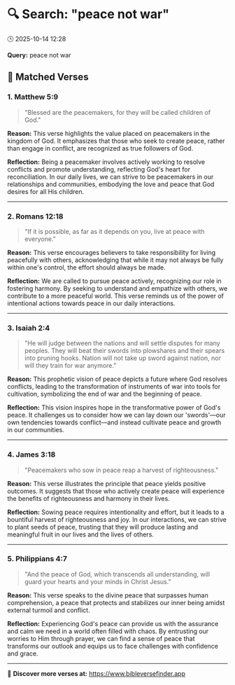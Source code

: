 # 🔍 Search: "peace not war"
🕒 2025-10-14 12:28

**Query:** peace not war

## 📖 Matched Verses

### 1. Matthew 5:9
> "Blessed are the peacemakers, for they will be called children of God."

**Reason:** This verse highlights the value placed on peacemakers in the kingdom of God. It emphasizes that those who seek to create peace, rather than engage in conflict, are recognized as true followers of God.

**Reflection:** Being a peacemaker involves actively working to resolve conflicts and promote understanding, reflecting God's heart for reconciliation. In our daily lives, we can strive to be peacemakers in our relationships and communities, embodying the love and peace that God desires for all His children.

---

### 2. Romans 12:18
> "If it is possible, as far as it depends on you, live at peace with everyone."

**Reason:** This verse encourages believers to take responsibility for living peacefully with others, acknowledging that while it may not always be fully within one's control, the effort should always be made.

**Reflection:** We are called to pursue peace actively, recognizing our role in fostering harmony. By seeking to understand and empathize with others, we contribute to a more peaceful world. This verse reminds us of the power of intentional actions towards peace in our daily interactions.

---

### 3. Isaiah 2:4
> "He will judge between the nations and will settle disputes for many peoples. They will beat their swords into plowshares and their spears into pruning hooks. Nation will not take up sword against nation, nor will they train for war anymore."

**Reason:** This prophetic vision of peace depicts a future where God resolves conflicts, leading to the transformation of instruments of war into tools for cultivation, symbolizing the end of war and the beginning of peace.

**Reflection:** This vision inspires hope in the transformative power of God's peace. It challenges us to consider how we can lay down our 'swords'—our own tendencies towards conflict—and instead cultivate peace and growth in our communities.

---

### 4. James 3:18
> "Peacemakers who sow in peace reap a harvest of righteousness."

**Reason:** This verse illustrates the principle that peace yields positive outcomes. It suggests that those who actively create peace will experience the benefits of righteousness and harmony in their lives.

**Reflection:** Sowing peace requires intentionality and effort, but it leads to a bountiful harvest of righteousness and joy. In our interactions, we can strive to plant seeds of peace, trusting that they will produce lasting and meaningful fruit in our lives and the lives of others.

---

### 5. Philippians 4:7
> "And the peace of God, which transcends all understanding, will guard your hearts and your minds in Christ Jesus."

**Reason:** This verse speaks to the divine peace that surpasses human comprehension, a peace that protects and stabilizes our inner being amidst external turmoil and conflict.

**Reflection:** Experiencing God's peace can provide us with the assurance and calm we need in a world often filled with chaos. By entrusting our worries to Him through prayer, we can find a sense of peace that transforms our outlook and equips us to face challenges with confidence and grace.

---

🔗 **Discover more verses at:** https://www.bibleversefinder.app
